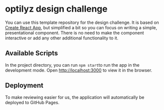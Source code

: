 # optilyz design challenge

You can use this template repository for the design challenge.
It is based on [Create React App](https://github.com/facebook/create-react-app), 
but simplified a bit so you can focus on writing a simple, presentational
component. There is no need to make the component interactive or
add any other additional functionality to it.

## Available Scripts

In the project directory, you can run  `npm start`to run the app in the development mode.
Open [http://localhost:3000](http://localhost:3000) to view it in the browser.

## Deployment

To make reviewing easier for us, the application will automatically be deployed 
to GitHub Pages.
